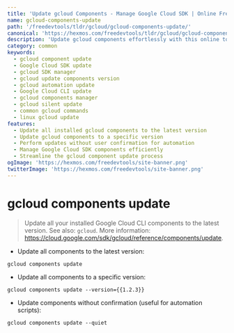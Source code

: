 ```yaml
---
title: 'Update gcloud Components - Manage Google Cloud SDK | Online Free DevTools by Hexmos'
name: gcloud-components-update
path: '/freedevtools/tldr/gcloud/gcloud-components-update/'
canonical: 'https://hexmos.com/freedevtools/tldr/gcloud/gcloud-components-update/'
description: 'Update gcloud components effortlessly with this online tool. Manage your Google Cloud SDK installation, upgrade versions, and automate updates. Free online tool, no registration required.'
category: common
keywords:
  - gcloud component update
  - Google Cloud SDK update
  - gcloud SDK manager
  - gcloud update components version
  - gcloud automation update
  - Google Cloud CLI update
  - gcloud components manager
  - gcloud silent update
  - common gcloud commands
  - linux gcloud update
features:
  - Update all installed gcloud components to the latest version
  - Update gcloud components to a specific version
  - Perform updates without user confirmation for automation
  - Manage Google Cloud SDK components efficiently
  - Streamline the gcloud component update process
ogImage: 'https://hexmos.com/freedevtools/site-banner.png'
twitterImage: 'https://hexmos.com/freedevtools/site-banner.png'
---
```


# gcloud components update

> Update all your installed Google Cloud CLI components to the latest version.
> See also: `gcloud`.
> More information: <https://cloud.google.com/sdk/gcloud/reference/components/update>.

- Update all components to the latest version:

`gcloud components update`

- Update all components to a specific version:

`gcloud components update --version={{1.2.3}}`

- Update components without confirmation (useful for automation scripts):

`gcloud components update --quiet`
